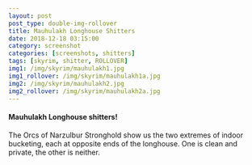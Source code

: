 ```yaml
---
layout: post
post_type: double-img-rollover
title: Mauhulakh Longhouse Shitters
date: 2018-12-18 03:15:00
category: screenshot
categories: [screenshots, shitters]
tags: [skyrim, shitter, ROLLOVER]
img1: /img/skyrim/mauhulakh1.jpg
img1_rollover: /img/skyrim/mauhulakh1a.jpg
img2: /img/skyrim/mauhulakh2.jpg
img2_rollover: /img/skyrim/mauhulakh2a.jpg
---
```

#### Mauhulakh Longhouse shitters!

The Orcs of Narzulbur Stronghold show us the two extremes of indoor bucketing, each at opposite ends of the longhouse. One is clean and private, the other is neither.
